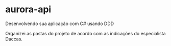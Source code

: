 # aurora-api
Desenvolvendo sua aplicação com C# usando DDD

Organizei as pastas do projeto de acordo com as indicações do especialista Daccas.
